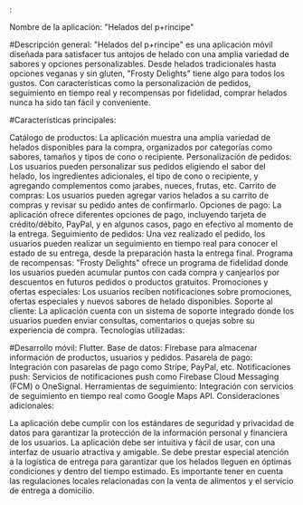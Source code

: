 
:

Nombre de la aplicación: "Helados del p+rincipe"

#Descripción general:
"Helados del p+rincipe" es una aplicación móvil diseñada para satisfacer tus antojos de helado con una amplia variedad de sabores y opciones personalizables. Desde helados tradicionales hasta opciones veganas y sin gluten, "Frosty Delights" tiene algo para todos los gustos. Con características como la personalización de pedidos, seguimiento en tiempo real y recompensas por fidelidad, comprar helados nunca ha sido tan fácil y conveniente.

#Características principales:

Catálogo de productos: La aplicación muestra una amplia variedad de helados disponibles para la compra, organizados por categorías como sabores, tamaños y tipos de cono o recipiente.
Personalización de pedidos: Los usuarios pueden personalizar sus pedidos eligiendo el sabor del helado, los ingredientes adicionales, el tipo de cono o recipiente, y agregando complementos como jarabes, nueces, frutas, etc.
Carrito de compras: Los usuarios pueden agregar varios helados a su carrito de compras y revisar su pedido antes de confirmarlo.
Opciones de pago: La aplicación ofrece diferentes opciones de pago, incluyendo tarjeta de crédito/débito, PayPal, y en algunos casos, pago en efectivo al momento de la entrega.
Seguimiento de pedidos: Una vez realizado el pedido, los usuarios pueden realizar un seguimiento en tiempo real para conocer el estado de su entrega, desde la preparación hasta la entrega final.
Programa de recompensas: "Frosty Delights" ofrece un programa de fidelidad donde los usuarios pueden acumular puntos con cada compra y canjearlos por descuentos en futuros pedidos o productos gratuitos.
Promociones y ofertas especiales: Los usuarios reciben notificaciones sobre promociones, ofertas especiales y nuevos sabores de helado disponibles.
Soporte al cliente: La aplicación cuenta con un sistema de soporte integrado donde los usuarios pueden enviar consultas, comentarios o quejas sobre su experiencia de compra.
Tecnologías utilizadas:

#Desarrollo móvil: Flutter.
Base de datos: Firebase para almacenar información de productos, usuarios y pedidos.
Pasarela de pago: Integración con pasarelas de pago como Stripe, PayPal, etc.
Notificaciones push: Servicios de notificaciones push como Firebase Cloud Messaging (FCM) o OneSignal.
Herramientas de seguimiento: Integración con servicios de seguimiento en tiempo real como Google Maps API.
Consideraciones adicionales:

La aplicación debe cumplir con los estándares de seguridad y privacidad de datos para garantizar la protección de la información personal y financiera de los usuarios.
La aplicación debe ser intuitiva y fácil de usar, con una interfaz de usuario atractiva y amigable.
Se debe prestar especial atención a la logística de entrega para garantizar que los helados lleguen en óptimas condiciones y dentro del tiempo estimado.
Es importante tener en cuenta las regulaciones locales relacionadas con la venta de alimentos y el servicio de entrega a domicilio.
